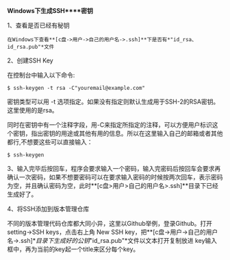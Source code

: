 **Windows****下生成****SSH****密钥**

1、查看是否已经有秘钥

```
在Windows下查看**[c盘->用户->自己的用户名->.ssh]**下是否有*"id_rsa、id_rsa.pub"*文件
```

2、创建SSH Key

在控制台中输入以下命令:

```
$ ssh-keygen -t rsa -C"youremail@example.com"
```

密钥类型可以用 -t 选项指定。如果没有指定则默认生成用于SSH-2的RSA密钥。这里使用的是rsa。

同时在密钥中有一个注释字段，用-C来指定所指定的注释，可以方便用户标识这个密钥，指出密钥的用途或其他有用的信息。所以在这里输入自己的邮箱或者其他都行,不想要这些可以直接输入：

```
$ ssh-keygen
```

3、输入完毕后按回车，程序会要求输入一个密码，输入完密码后按回车会要求再确认一次密码，如果不想要密码可以在要求输入密码的时候按两次回车，表示密码为空，并且确认密码为空，此时**[c盘>用户>自己的用户名>.ssh]**目录下已经生成好了。

4、将SSH添加到版本管理仓库

不同的版本管理代码仓库都大同小异，这里以Github举例，登录Github。打开setting->SSH keys，点击右上角 New SSH key，把**[c盘->用户->自己的用户名->.ssh]**目录下生成好的公钥*"id_rsa.pub"*文件以文本打开复制放进 key输入框中，再为当前的key起一个title来区分每个key。